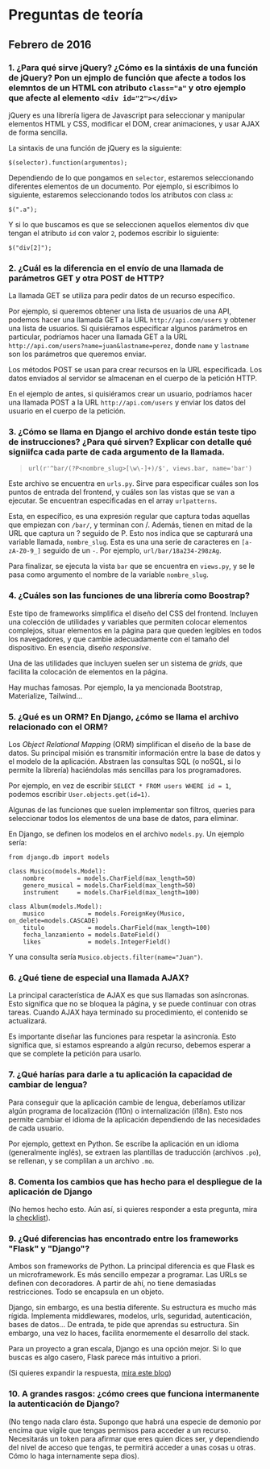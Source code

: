 # Preguntas de teoría

## Febrero de 2016

### 1. ¿Para qué sirve jQuery? ¿Cómo es la sintáxis de una función de jQuery? Pon un ejmplo de función que afecte a todos los elemntos de un HTML con atributo `class="a"` y otro ejemplo que afecte al elemento `<div id="2"></div>`

jQuery es una librería ligera de Javascript para seleccionar y manipular elementos HTML y CSS, modificar el DOM, crear animaciones, y usar AJAX de forma sencilla.

La sintaxis de una función de jQuery es la siguiente:

```
$(selector).function(argumentos);
```

Dependiendo de lo que pongamos en `selector`, estaremos seleccionando diferentes elementos de un documento. Por ejemplo, si escribimos lo siguiente, estaremos seleccionando todos los atributos con class `a`:

```
$(".a");
```

Y si lo que buscamos es que se seleccionen aquellos elementos div que tengan el atributo `id` con valor `2`, podemos escribir lo siguiente:

```
$("div[2]");
```


### 2. ¿Cuál es la diferencia en el envío de una llamada de parámetros GET y otra POST de HTTP?

La llamada GET se utiliza para pedir datos de un recurso específico.

Por ejemplo, si queremos obtener una lista de usuarios de una API, podemos hacer una llamada GET a la URL `http://api.com/users` y obtener una lista de usuarios. Si quisiéramos especificar algunos parámetros en particular, podríamos hacer una llamada GET a la URL `http://api.com/users?name=juan&lastname=perez`, donde `name` y `lastname` son los parámetros que queremos enviar.

Los métodos POST se usan para crear recursos en la URL especificada. Los datos enviados al servidor se almacenan en el cuerpo de la petición HTTP.

En el ejemplo de antes, si quisiéramos crear un usuario, podríamos hacer una llamada POST a la URL `http://api.com/users` y enviar los datos del usuario en el cuerpo de la petición.



### 3. ¿Cómo se llama en Django el archivo donde están teste tipo de instrucciones? ¿Para qué sirven? Explicar con detalle qué signiifca cada parte de cada argumento de la llamada.

> `url(r'^bar/(?P<nombre_slug>[\w\-]+)/$', views.bar, name='bar')`

Este archivo se encuentra en `urls.py`. Sirve para especificar cuáles son los puntos de entrada del frontend, y cuáles son las vistas que se van a ejecutar. Se encuentran especificadas en el array `urlpatterns`.

Esta, en específico, es una expresión regular que captura todas aquellas que empiezan con `/bar/`, y terminan con /. Además, tienen en mitad de la URL que captura un ? seguido de P. Esto nos indica que se capturará una variable llamada, `nombre_slug`. Esta es una una serie de caracteres en `[a-zA-Z0-9_]` seguido de un `-`. Por ejemplo, `url/bar/18a234-298zAg`.

Para finalizar, se ejecuta la vista `bar` que se encuentra en `views.py`, y se le pasa como argumento el nombre de la variable `nombre_slug`.


### 4. ¿Cuáles son las funciones de una librería como Boostrap?

Este tipo de frameworks simplifica el diseño del CSS del frontend. Incluyen una colección de utilidades y variables que permiten colocar elementos complejos, situar elementos en la página para que queden legibles en todos los navegadores, y que cambie adecuadamente con el tamaño del dispositivo. En esencia, diseño *responsive*.

Una de las utilidades que incluyen suelen ser un sistema de *grids*, que facilita la colocación de elementos en la página.

Hay muchas famosas. Por ejemplo, la ya mencionada Bootstrap, Materialize, Tailwind...

### 5. ¿Qué es un ORM? En Django, ¿cómo se llama el archivo relacionado con el ORM?

Los *Object Relational Mapping* (ORM) simplifican el diseño de la base de datos. Su principal misión es transmitir información entre la base de datos y el modelo de la aplicación. Abstraen las consultas SQL (o noSQL, si lo permite la librería) haciéndolas más sencillas para los programadores.

Por ejemplo, en vez de escribir `SELECT * FROM users WHERE id = 1`, podemos escribir `User.objects.get(id=1)`.

Algunas de las funciones que suelen implementar son filtros, queries para seleccionar todos los elementos de una base de datos, para eliminar.

En Django, se definen los modelos en el archivo `models.py`. Un ejemplo sería:

```
from django.db import models

class Musico(models.Model):
    nombre         = models.CharField(max_length=50)
    genero_musical = models.CharField(max_length=50)
    instrument     = models.CharField(max_length=100)

class Album(models.Model):
    musico            = models.ForeignKey(Musico, on_delete=models.CASCADE)
    titulo            = models.CharField(max_length=100)
    fecha_lanzamiento = models.DateField()
    likes             = models.IntegerField()
```

Y una consulta sería `Musico.objects.filter(name="Juan")`.


### 6. ¿Qué tiene de especial una llamada AJAX?

La principal característica de AJAX es que sus llamadas son asíncronas. Esto significa que no se bloquea la página, y se puede continuar con otras tareas. Cuando AJAX haya terminado su procedimiento, el contenido se actualizará.

Es importante diseñar las funciones para respetar la asincronía. Esto significa que, si estamos espreando a algún recurso, debemos esperar a que se complete la petición para usarlo.


### 7. ¿Qué harías para darle a tu aplicación la capacidad de cambiar de lengua?

Para conseguir que la aplicación cambie de lengua, deberíamos utilizar algún programa de localización (l10n) o internalización (i18n). Esto nos permite cambiar el idioma de la aplicación dependiendo de las necesidades de cada usuario.

Por ejemplo, gettext en Python. Se escribe la aplicación en un idioma (generalmente inglés), se extraen las plantillas de traducción (archivos `.po`), se rellenan, y se complilan a un archivo `.mo`.


### 8. Comenta los cambios que has hecho para el despliegue de la aplicación de Django

(No hemos hecho esto. Aún así, si quieres responder a esta pregunta, mira la [checklist](https://docs.djangoproject.com/en/4.0/howto/deployment/checklist/)).


### 9. ¿Qué diferencias has encontrado entre los frameworks "Flask" y "Django"?

Ambos son frameworks de Python. La principal diferencia es que Flask es un microframework. Es más sencillo empezar a programar. Las URLs se definen con decoradores. A partir de ahí, no tiene demasiadas restricciones. Todo se encapsula en un objeto.

Django, sin embargo, es una bestia diferente. Su estructura es mucho más rígida. Implementa middlewares, modelos, urls, seguridad, autenticación, bases de datos... De entrada, te pide que aprendas su estructura. Sin embargo, una vez lo haces, facilita enormemente el desarrollo del stack.

Para un proyecto a gran escala, Django es una opción mejor. Si lo que buscas es algo casero, Flask parece más intuitivo a priori.

(Si quieres expandir la respuesta, [mira este blog](https://www.codecademy.com/resources/blog/flask-vs-django/))


### 10. A grandes rasgos: ¿cómo crees que funciona intermanente la autenticación de Django?

(No tengo nada claro ésta. Supongo que habrá una especie de demonio por encima que vigile que tengas permisos para acceder a un recurso. Necesitarás un token para afirmar que eres quien dices ser, y dependiendo del nivel de acceso que tengas, te permitirá acceder a unas cosas u otras. Cómo lo haga internamente sepa dios).